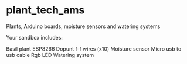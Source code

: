 # plant_tech_ams
Plants, Arduino boards, moisture sensors and watering systems

Your sandbox includes:

Basil plant
ESP8266
Dopunt f-f wires (x10)
Moisture sensor
Micro usb to usb cable
Rgb LED
Watering system

